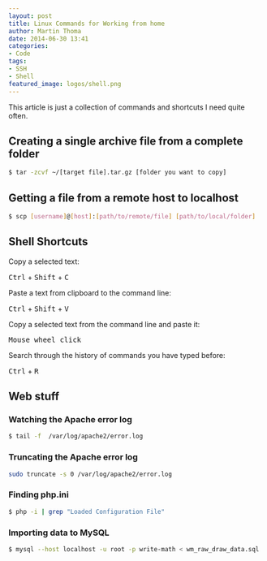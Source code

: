 ```yaml
---
layout: post
title: Linux Commands for Working from home
author: Martin Thoma
date: 2014-06-30 13:41
categories:
- Code
tags:
- SSH
- Shell
featured_image: logos/shell.png
---
```


This article is just a collection of commands and shortcuts I need quite often.

## Creating a single archive file from a complete folder

```bash
$ tar -zcvf ~/[target file].tar.gz [folder you want to copy]
```

## Getting a file from a remote host to localhost

```bash
$ scp [username]@[host]:[path/to/remote/file] [path/to/local/folder]
```

## Shell Shortcuts

Copy a selected text:

<kbd>Ctrl</kbd> + <kbd>Shift</kbd> + <kbd>C</kbd>

Paste a text from clipboard to the command line:

<kbd>Ctrl</kbd> + <kbd>Shift</kbd> + <kbd>V</kbd>

Copy a selected text from the command line and paste it:

<kbd>Mouse wheel click</kbd>

Search through the history of commands you have typed before:

<kbd>Ctrl</kbd> + <kbd>R</kbd>

## Web stuff
### Watching the Apache error log

```bash
$ tail -f  /var/log/apache2/error.log
```

### Truncating the Apache error log

```bash
sudo truncate -s 0 /var/log/apache2/error.log
```

### Finding php.ini

```bash
$ php -i | grep "Loaded Configuration File"
```

### Importing data to MySQL

```bash
$ mysql --host localhost -u root -p write-math < wm_raw_draw_data.sql
```